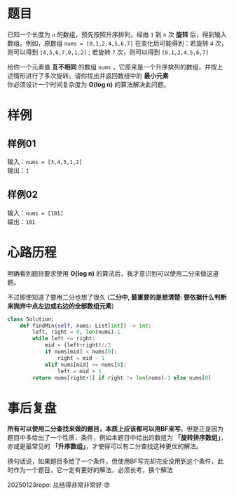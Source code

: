 
# 题目

已知一个长度为 `n` 的数组，预先按照升序排列，经由 `1` 到 `n` 次 __旋转__ 后，得到输入数组。例如，原数组 `nums = [0,1,2,4,5,6,7]` 在变化后可能得到：若旋转 `4` 次，则可以得到 `[4,5,6,7,0,1,2]` ; 若旋转 `7` 次，则可以得到 `[0,1,2,4,5,6,7]`  

给你一个元素值 __互不相同__ 的数组 `nums` ，它原来是一个升序排列的数组，并按上述情形进行了多次旋转。请你找出并返回数组中的 __最小元素__  
你必须设计一个时间复杂度为 __O(log n)__ 的算法解决此问题。

# 样例

## 样例01

输入：`nums = [3,4,5,1,2]`  
输出：`1`

## 样例02

输入：`nums = [101]`  
输出：`101`

# 心路历程
  
明确看到题目要求使用 __O(log n)__ 的算法后，我才意识到可以使用二分来做这道题。  

不过即使知道了要用二分也想了很久 (__二分中, 最重要的是想清楚: 要依据什么判断来抛弃中点左边或右边的全部数组元素__)

```python
class Solution:
    def findMin(self, nums: List[int]) -> int:
        left, right = 0, len(nums)-1
        while left <= right:
            mid = (left+right)//2
            if nums[mid] < nums[0]:
                right = mid - 1
            elif nums[mid] >= nums[0]:
                left = mid + 1
        return nums[right+1] if right != len(nums)-1 else nums[0]
```

# 事后复盘

__所有可以使用二分查找来做的题目，本质上应该都可以用BF来写__。但是正是因为题目中多给出了一个性质、条件，例如本题目中给出的数组为 __「旋转排序数组」__，亦或是最常见的 __「升序数组」__，才使得可以有二分查找这种更优的解法。

换句话说，如果题目多给了一个条件，但使用BF写完却完全没用到这个条件，此时作为一个题目，它一定有更好的解法，必须长考，换个解法

20250123repo: 总结得非常非常好 😍
